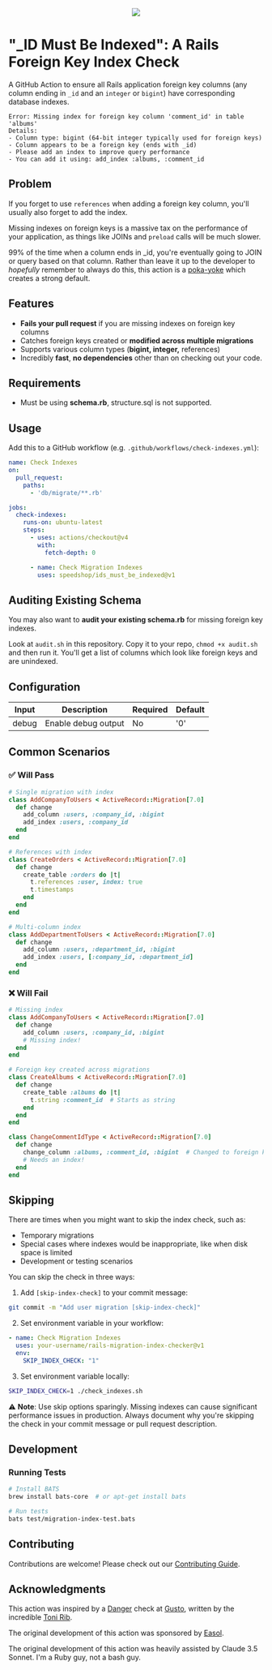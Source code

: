 <p align="center">
  <img src="https://imgur.com/G6Tgzou.png" />
</p>

# "_ID Must Be Indexed": A Rails Foreign Key Index Check

A GitHub Action to ensure all Rails application foreign key columns (any column ending in `_id` and an `integer` or `bigint`) have corresponding database indexes.

```
Error: Missing index for foreign key column 'comment_id' in table 'albums'
Details:
- Column type: bigint (64-bit integer typically used for foreign keys)
- Column appears to be a foreign key (ends with _id)
- Please add an index to improve query performance
- You can add it using: add_index :albums, :comment_id
```

## Problem

If you forget to use `references` when adding a foreign key column, you'll usually also forget to add the index.

Missing indexes on foreign keys is a massive tax on the performance of your application, as things like JOINs and `preload` calls will be much slower.

99% of the time when a column ends in _id, you're eventually going to JOIN or query based on that column. Rather than leave it up to the developer to _hopefully_ remember to always do this, this action is a [poka-yoke](https://en.wikipedia.org/wiki/Poka-yoke) which creates a strong default.

## Features

- **Fails your pull request** if you are missing indexes on foreign key columns
- Catches foreign keys created or **modified across multiple migrations**
- Supports various column types (**bigint, integer,** references)
- Incredibly **fast**, **no dependencies** other than on checking out your code.

## Requirements

- Must be using **schema.rb**, structure.sql is not supported.

## Usage

Add this to a GitHub workflow (e.g. `.github/workflows/check-indexes.yml`):

```yaml
name: Check Indexes
on:
  pull_request:
    paths:
      - 'db/migrate/**.rb'

jobs:
  check-indexes:
    runs-on: ubuntu-latest
    steps:
      - uses: actions/checkout@v4
        with:
          fetch-depth: 0

      - name: Check Migration Indexes
        uses: speedshop/ids_must_be_indexed@v1
```

## Auditing Existing Schema

You may also want to **audit your existing schema.rb** for missing foreign key indexes.

Look at `audit.sh` in this repository. Copy it to your repo, `chmod +x audit.sh` and then run it. You'll get a list of columns which look like foreign keys and are unindexed.

## Configuration

| Input | Description | Required | Default |
|-------|-------------|----------|---------|
| debug | Enable debug output | No | '0' |

## Common Scenarios

### ✅ Will Pass

```ruby
# Single migration with index
class AddCompanyToUsers < ActiveRecord::Migration[7.0]
  def change
    add_column :users, :company_id, :bigint
    add_index :users, :company_id
  end
end

# References with index
class CreateOrders < ActiveRecord::Migration[7.0]
  def change
    create_table :orders do |t|
      t.references :user, index: true
      t.timestamps
    end
  end
end

# Multi-column index
class AddDepartmentToUsers < ActiveRecord::Migration[7.0]
  def change
    add_column :users, :department_id, :bigint
    add_index :users, [:company_id, :department_id]
  end
end
```

### ❌ Will Fail

```ruby
# Missing index
class AddCompanyToUsers < ActiveRecord::Migration[7.0]
  def change
    add_column :users, :company_id, :bigint
    # Missing index!
  end
end
```

```ruby
# Foreign key created across migrations
class CreateAlbums < ActiveRecord::Migration[7.0]
  def change
    create_table :albums do |t|
      t.string :comment_id  # Starts as string
    end
  end
end

class ChangeCommentIdType < ActiveRecord::Migration[7.0]
  def change
    change_column :albums, :comment_id, :bigint  # Changed to foreign key
    # Needs an index!
  end
end
```

## Skipping

There are times when you might want to skip the index check, such as:
- Temporary migrations
- Special cases where indexes would be inappropriate, like when disk space is limited
- Development or testing scenarios

You can skip the check in three ways:

1. Add `[skip-index-check]` to your commit message:
```bash
git commit -m "Add user migration [skip-index-check]"
```

2. Set environment variable in your workflow:
```yaml
- name: Check Migration Indexes
  uses: your-username/rails-migration-index-checker@v1
  env:
    SKIP_INDEX_CHECK: "1"
```

3. Set environment variable locally:
```bash
SKIP_INDEX_CHECK=1 ./check_indexes.sh
```

⚠️ **Note**: Use skip options sparingly. Missing indexes can cause significant performance issues in production. Always document why you're skipping the check in your commit message or pull request description.

## Development

### Running Tests

```bash
# Install BATS
brew install bats-core  # or apt-get install bats

# Run tests
bats test/migration-index-test.bats
```

## Contributing

Contributions are welcome! Please check out our [Contributing Guide](CONTRIBUTING.md).

## Acknowledgments

This action was inspired by a [Danger](https://github.com/danger/danger) check at [Gusto](https://github.com/gusto), written by the incredible [Toni Rib](https://github.com/tonirib).

The original development of this action was sponsored by [Easol](https://github.com/easolhq).

The original development of this action was heavily assisted by Claude 3.5 Sonnet. I'm a Ruby guy, not a bash guy.
